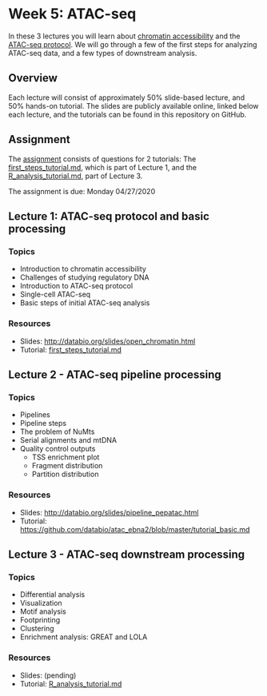 # Week 5: ATAC-seq

In these 3 lectures you will learn about [chromatin accessibility](https://en.wikipedia.org/wiki/Epigenomics#Chromatin_accessibility_assays) and the [ATAC-seq protocol](https://en.wikipedia.org/wiki/ATAC-seq). We will go through a few of the first steps for analyzing ATAC-seq data, and a few types of downstream analysis.

## Overview

Each lecture will consist of approximately 50% slide-based lecture, and 50% hands-on tutorial. The slides are publicly available online, linked below each lecture, and the tutorials can be found in this repository on GitHub.

## Assignment

The [assignment](assignment.md) consists of questions for 2 tutorials: The [first_steps_tutorial.md](first_steps_tutorial.md), which is part of Lecture 1, and the [R_analysis_tutorial.md](R_analysis_tutorial.md), part of Lecture 3.

The assignment is due: Monday 04/27/2020

## Lecture 1: ATAC-seq protocol and basic processing

### Topics
- Introduction to chromatin accessibility
- Challenges of studying regulatory DNA
- Introduction to ATAC-seq protocol
- Single-cell ATAC-seq
- Basic steps of initial ATAC-seq analysis

### Resources
- Slides: http://databio.org/slides/open_chromatin.html
- Tutorial: [first_steps_tutorial.md](first_steps_tutorial.md)

## Lecture 2 - ATAC-seq pipeline processing

### Topics
- Pipelines
- Pipeline steps
- The problem of NuMts
- Serial alignments and mtDNA
- Quality control outputs
	- TSS enrichment plot
	- Fragment distribution
	- Partition distribution

### Resources
- Slides: http://databio.org/slides/pipeline_pepatac.html
- Tutorial: https://github.com/databio/atac_ebna2/blob/master/tutorial_basic.md

## Lecture 3 - ATAC-seq downstream processing

### Topics
- Differential analysis
- Visualization
- Motif analysis
- Footprinting
- Clustering
- Enrichment analysis: GREAT and LOLA

### Resources
- Slides: (pending)
- Tutorial: [R_analysis_tutorial.md](R_analysis_tutorial.md)
